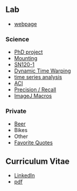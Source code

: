 ## Lab
+ [webpage](lecaudeylab.netlify.com)

### Science
* [PhD project](https://kleinhansda.github.io/DSKleinhans/SN120_TrackMate.nb.html)
* [Mounting](https://kleinhansda.github.io/DSKleinhans/SN120_TrackMate.nb.html)
* [SN120-1](https://kleinhansda.github.io/DSKleinhans/SN120_TrackMate.nb.html)
* [Dynamic Time Warping](https://kleinhansda.github.io/DSKleinhans/DA-TimeSeries_DTW.nb.html)
* [time series analysis](https://kleinhansda.github.io/DSKleinhans/DA-TimeSeries_singles_count.nb.html)
* [ACI](https://kleinhansda.github.io/DSKleinhans/DA-ACI.html)
* [Precision / Recall](https://kleinhansda.github.io/DSKleinhans/GroundTruth_2D.html)
* [ImageJ Macros](https://github.com/KleinhansDa/DSK_IJ_Macros)

### Private
* [Beer](www.hannesbru.de)
* Bikes
* Other
* [Favorite Quotes](https://docs.google.com/document/d/1ebgXg--rgaO_yHgDg_n-Z7z-cX9ZN1cccFfWtERZ0SE/edit?usp=sharing)

## Curriculum Vitae
* [LinkedIn](https://www.linkedin.com/in/david-simon-kleinhans-2bab5463/)
* [pdf](https://drive.google.com/file/d/1k5TC3OHIzS2-WBqhXHydNfbpig0_lu1f/view?usp=sharing)
